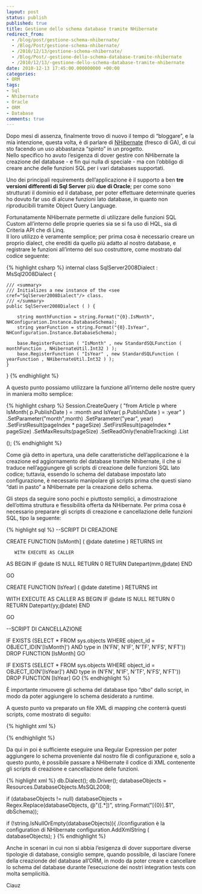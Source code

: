 ```yaml
---
layout: post
status: publish
published: true
title: Gestione dello schema database tramite NHibernate
redirect_from: 
  - /blog/post/gestione-schema-nhibernate/
  - /Blog/Post/gestione-schema-nhibernate/
  - /2010/12/13/gestione-schema-nhibernate/
  - /Blog/Post/-gestione-dello-schema-database-tramite-nhibernate
  - /2010/12/13/-gestione-dello-schema-database-tramite-nhibernate
date: 2010-12-13 17:45:00.000000000 +00:00
categories:
- ORM
tags:
- Sql
- Nhibernate
- Oracle
- ORM
- Database
comments: true
---
```

<p>Dopo mesi di assenza, finalmente trovo di nuovo il tempo di “bloggare”, e la mia intenzione, questa volta, è di parlare di <a title="Posts su NHibernate" href="http://www.tostring.it/categories/archive/nhibernate/">NHibernate</a> (fresco di GA), di cui sto facendo un uso abbastanza “spinto” in un progetto.     <br />Nello specifico ho avuto l’esigenza di dover gestire con NHibernate la creazione del database - e fin qui nulla di speciale - ma con l’obbligo di creare anche delle funzioni SQL per i vari databases supportati.</p>  <p>Uno dei principali requirements dell’applicazione è il supporto a ben <strong>tre versioni differenti di Sql Server</strong> più <strong>due di Oracle</strong>; per come sono strutturati il dominio ed il database, per poter effettuare determinate queries ho dovuto far uso di alcune funzioni lato database, in quanto non riproducibili tramite Object Query Language.</p>  <p>Fortunatamente NHibernate permette di utilizzare delle funzioni SQL Custom all’interno delle proprie queries sia se si fa uso di HQL, sia di Criteria API che di Linq.    <br />Il loro utilizzo è veramente semplice; per prima cosa è necessario creare un proprio dialect, che erediti da quello più adatto al nostro database, e registrare le funzioni all’interno del suo costruttore, come mostrato dal codice seguente:</p>  {% highlight csharp %}
internal class SqlServer2008Dialect : MsSql2008Dialect {
    
    /// <summary>
    /// Initializes a new instance of the <see cref="SqlServer2008Dialect"/> class.
    /// </summary>
    public SqlServer2008Dialect ( ) {

        string monthFunction = string.Format("{0}.IsMonth", NHConfiguration.Instance.DatabaseSchema);
        string yearFunction = string.Format("{0}.IsYear", NHConfiguration.Instance.DatabaseSchema);

        base.RegisterFunction ( "IsMonth" , new StandardSQLFunction ( monthFunction , NHibernateUtil.Int32 ) );
        base.RegisterFunction ( "IsYear" , new StandardSQLFunction ( yearFunction , NHibernateUtil.Int32 ) );
    }
}
{% endhighlight %}
<p>A questo punto possiamo utilizzare la funzione all’interno delle nostre query in maniera molto semplice:</p>

{% highlight csharp %}
Session.CreateQuery ( "from Article p where IsMonth( p.PublishDate ) = :month and IsYear( p.PublishDate ) = :year" )
    .SetParameter("month",month)
    .SetParameter("year", year)
    .SetFirstResult(pageIndex * pageSize)
    .SetFirstResult(pageIndex * pageSize)
    .SetMaxResults(pageSize)
    .SetReadOnly(!enableTracking)
    .List<Article>();
{% endhighlight %}
<p>Come già detto in apertura, una delle caratteristiche dell’applicazione è la creazione ed aggiornamento del database tramite Nhibernate, il che si traduce nell’aggiungere gli scripts di creazione delle funzioni SQL lato codice; tuttavia, essendo lo schema del database impostato lato configurazione, è necessario manipolare gli scripts prima che questi siano “dati in pasto” a NHibernate per la creazione dello schema.</p>

<p>Gli steps da seguire sono pochi e piuttosto semplici, a dimostrazione dell’ottima struttura e flessibilità offerta da NHibernate. Per prima cosa è necessario preparare gli scripts di creazione e cancellazione delle funzioni SQL, tipo la seguente:</p>

{% highlight sql %}
--SCRIPT DI CREAZIONE

CREATE FUNCTION [IsMonth]
       (
@date datetime
       )
       RETURNS int

       WITH EXECUTE AS CALLER
AS
BEGIN
  IF @date IS NULL RETURN 0
    RETURN Datepart(mm,@date)
END

GO

CREATE FUNCTION [IsYear]
(
  @date datetime
)
RETURNS int

WITH EXECUTE AS CALLER
  AS
  BEGIN
    IF @date IS NULL RETURN 0
      RETURN Datepart(yy,@date)
  END

GO

--SCRIPT DI CANCELLAZIONE

IF  EXISTS (SELECT * FROM sys.objects WHERE object_id = OBJECT_ID(N'[IsMonth]') AND type in (N'FN', N'IF', N'TF', N'FS', N'FT'))
    DROP FUNCTION [IsMonth]
GO

IF  EXISTS (SELECT * FROM sys.objects WHERE object_id = OBJECT_ID(N'[IsYear]') AND type in (N'FN', N'IF', N'TF', N'FS', N'FT'))
    DROP FUNCTION [IsYear]
GO
{% endhighlight %}
<p>È importante rimuovere gli schema del database tipo “dbo” dallo script, in modo da poter aggiungere lo schema desiderato a runtime.</p>

<p>A questo punto va preparato un file XML di mapping che conterrà questi scripts, come mostrato di seguito:</p>

{% highlight xml %}
<?xml version="1.0" encoding="utf-8" ?>
<hibernate-mapping xmlns="urn:nhibernate-mapping-2.2">
    <database-object>
        <create>
      <!-- Inserire qui gli script di creazione -->
        </create>
        <drop>
      <!-- Inserire qui gli script di cancellazione -->
        </drop>
    </database-object>
</hibernate-mapping>
{% endhighlight %}
<p>Da qui in poi è sufficiente eseguire una Regular Expression per poter aggiungere lo schema proveniente dal nostro file di configurazione e, solo a questo punto, è possibile passare a NHibernate il codice di XML contenente gli scripts di creazione e cancellazione delle funzioni.</p>

{% highlight xml %}
db.Dialect<SqlServer2008Dialect>();
db.Driver<SqlClientDriver>();
databaseObjects = Resources.DatabaseObjects.MsSQL2008;

if (databaseObjects != null)
    databaseObjects = Regex.Replace(databaseObjects, @"(\[.*\])", string.Format("[{0}].$1", dbSchema));

if (!string.IsNullOrEmpty(databaseObjects)){
    //configuration è la configuration di NHibernate
    configuration.AddXmlString ( databaseObjects);
}
{% endhighlight %}
<p>Anche in scenari in cui non si abbia l’esigenza di dover supportare diverse tipologie di database, consiglio sempre, quando possibile, di lasciare l’onere della creazionde del database all’ORM, in modo da poter creare e cancellare lo schema del database durante l’esecuzione dei nostri integration tests con molta semplicitià.</p>

<p>Ciauz </p>
